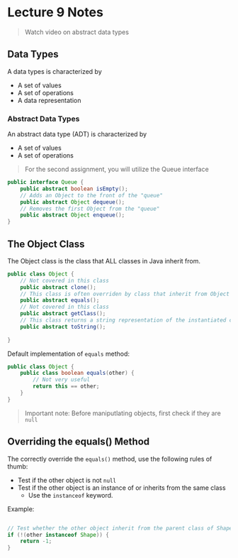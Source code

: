 # Lecture 9 Notes 
> Watch video on abstract data types

## Data Types

A data types is characterized by
- A set of values
- A set of operations
- A data representation

### Abstract Data Types

An abstract data type (ADT) is characterized by
- A set of values
- A set of operations

> For the second assignment, you will utilize the Queue interface

```java
public interface Queue {
    public abstract boolean isEmpty();
    // Adds an Object to the front of the "queue"
    public abstract Object dequeue(); 
    // Removes the first Object from the "queue"
    public abstract Object enqueue();
}
```

## The Object Class

The Object class is the class that ALL classes in Java inherit from.

```java
public class Object {
    // Not covered in this class
    public abstract clone();
    // This class is often overriden by class that inherit from Object
    public abstract equals();
    // Not covered in this class
    public abstract getClass();
    // This class returns a string representation of the instantiated class and is often overriden
    public abstract toString();
    
}
```

Default implementation of `equals` method:

```java
public class Object {
    public class boolean equals(other) {
        // Not very useful
        return this == other; 
    }
}
```

> Important note: Before maniputlating objects, first check if they are `null`

## Overriding the equals() Method

The correctly override the `equals()` method, use the following rules of thumb:
- Test if the other object is not `null`
- Test if the other object is an instance of or inherits from the same class
    - Use the `instanceof` keyword. 

Example:
```java

// Test whether the other object inherit from the parent class of Shape
if (!(other instanceof Shape)) {
    return -1;
}
```